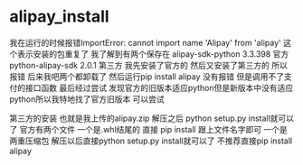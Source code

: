 # alipay_install
我在运行的时候报错ImportError: cannot import name 'Alipay' from 'alipay'
  这个表示安装的包重复了 
  我了解到有两个保存在
    alipay-sdk-python	3.3.398	官方
    python-alipay-sdk	2.0.1	第三方
  我先安装了官方的 然后又安装了第三方的 所以报错 后来我吧两个都卸载了 然后运行pip install alipay
  没有报错 但是调用不了支付的接口函数
  最后经过尝试 发现官方的旧版本适应python但是新版本中没有适应python所以我特地找了官方旧版本 可以尝试
  
  第三方的安装 也就是我上传的alipay.zip
  解压之后 python setup.py install就可以了
  官方有两个文件 一个是.whl结尾的 直接 pip install 跟上文件名字即可
                 一个是两重压缩包 解压以后直接python setup.py install就可以了
  不推荐直接pip install alipay
